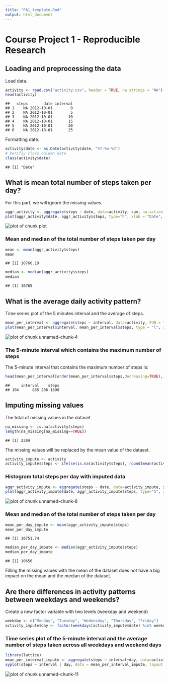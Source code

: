 ```yaml
---
title: "PA1_template.Rmd"
output: html_document
---
```


# Course Project 1 - Reproducible Research



## Loading and preprocessing the data

Load data.


```r
activity <- read.csv("activity.csv", header = TRUE, na.strings = "NA")
head(activity)
```

```
##   steps       date interval
## 1    NA 2012-10-01        0
## 2    NA 2012-10-01        5
## 3    NA 2012-10-01       10
## 4    NA 2012-10-01       15
## 5    NA 2012-10-01       20
## 6    NA 2012-10-01       25
```


Formatting date.


```r
activity$date <- as.Date(activity$date, "%Y-%m-%d")
# Verifiy class column date
class(activity$date)
```

```
## [1] "Date"
```


## What is mean total number of steps taken per day?

For this part, we will ignore the missing values.


```r
aggr_activity <- aggregate(steps ~ date, data=activity, sum, na.action = na.omit)
plot(aggr_activity$date, aggr_activity$steps, type="h", xlab = "Date", ylab = "Total number of steps", main = "Total number of steps taken each day")
```

![plot of chunk plot](figure/plot-1.png)


### Mean and median of the total number of steps taken per day


```r
mean <- mean(aggr_activity$steps)
mean
```

```
## [1] 10766.19
```

```r
median <- median(aggr_activity$steps)
median
```

```
## [1] 10765
```


## What is the average daily activity pattern?

Time series plot of the 5 minutes interval and the average of steps. 


```r
mean_per_interval <- aggregate(steps ~ interval, data=activity, FUN = "mean", na.action = na.omit)
plot(mean_per_interval$interval, mean_per_interval$steps, type = "l", xlab = "Interval", ylab = "Steps", main = "Average number of steps taken in each interval")
```

![plot of chunk unnamed-chunk-4](figure/unnamed-chunk-4-1.png)


### The 5-minute interval which contains the maximum number of steps

The 5-minute interval that contains the maximum number of steps is:


```r
head(mean_per_interval[order(mean_per_interval$steps,decreasing=TRUE),],1)
```

```
##     interval    steps
## 104      835 206.1698
```



## Imputing missing values

The total of missing values in the dataset 


```r
na_missing <- is.na(activity$steps)
length(na_missing[na_missing==TRUE])
```

```
## [1] 2304
```


The missing values will be replaced by the mean value of the dataset.


```r
activity_impute <- activity
activity_impute$steps <- ifelse(is.na(activity$steps), round(mean(activity$steps, na.rm = TRUE),digits=0), activity$steps) 
```


### Histogram total steps per day with imputed data


```r
aggr_activity_impute <- aggregate(steps ~ date, data=activity_impute, sum, na.action = na.omit)
plot(aggr_activity_impute$date, aggr_activity_impute$steps, type="h", xlab = "Date", ylab = "Steps", main = "Total number of steps per day")
```

![plot of chunk unnamed-chunk-8](figure/unnamed-chunk-8-1.png)


### Mean and median of the total number of steps taken per day


```r
mean_per_day_impute <- mean(aggr_activity_impute$steps)
mean_per_day_impute
```

```
## [1] 10751.74
```

```r
median_per_day_impute <- median(aggr_activity_impute$steps)
median_per_day_impute
```

```
## [1] 10656
```

Filling the missing values with the mean of the dataset does not have a big impact on the mean and the median of the dataset.


## Are there differences in activity patterns between weekdays and weekends?

Create a new factor variable with two levels (weekday and weekend)


```r
weekday <- c("Monday", "Tuesday", "Wednesday", "Thursday", "Friday")
activity_impute$day <- factor(weekdays(activity_impute$date) %in% weekday, levels = c(TRUE,FALSE), labels = c("weekday", "weekend"))
```



### Time series plot of the 5-minute interval and the average number of steps taken across all weekdays and weekend days


```r
library(lattice)
mean_per_interval_impute <- aggregate(steps ~ interval+day, data=activity_impute, FUN="mean", na.action = na.omit)
xyplot(steps ~ interval | day, data = mean_per_interval_impute, layout = c(1, 2), type="l")
```

![plot of chunk unnamed-chunk-11](figure/unnamed-chunk-11-1.png)







